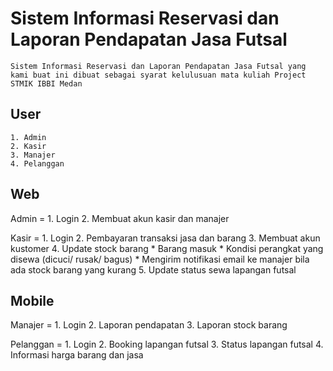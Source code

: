 # Sistem Informasi Reservasi dan Laporan Pendapatan Jasa Futsal
    Sistem Informasi Reservasi dan Laporan Pendapatan Jasa Futsal yang kami buat ini dibuat sebagai syarat kelulusuan mata kuliah Project STMIK IBBI Medan

## User
    1. Admin
    2. Kasir
    3. Manajer
    4. Pelanggan

## Web
Admin =
    1. Login
    2. Membuat akun kasir dan manajer
    
Kasir =
    1. Login
    2. Pembayaran transaksi jasa dan barang
    3. Membuat akun kustomer
    4. Update stock barang
        * Barang masuk
        * Kondisi perangkat yang disewa (dicuci/ rusak/ bagus)
        * Mengirim notifikasi email ke manajer bila ada stock barang yang kurang
    5. Update status sewa lapangan futsal

## Mobile
Manajer =
    1. Login 
    2. Laporan pendapatan
    3. Laporan stock barang

Pelanggan =
    1. Login
    2. Booking lapangan futsal
    3. Status lapangan futsal
    4. Informasi harga barang dan jasa